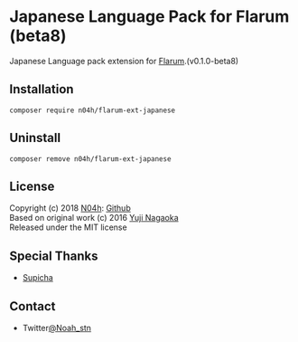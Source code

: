 # Japanese Language Pack for Flarum (beta8)

Japanese Language pack extension for [Flarum](http://flarum.org).(v0.1.0-beta8)

## Installation

```shell
composer require n04h/flarum-ext-japanese
```

## Uninstall

```shell
composer remove n04h/flarum-ext-japanese
```

## License

Copyright (c) 2018 [N04h](https://n04h.jp/): [Github](https://github.com/setsunaMC)  
Based on original work (c) 2016 [Yuji Nagaoka](https://github.com/naga0ka/flarum-ext-japanese)  
Released under the MIT license

## Special Thanks

- [Supicha](https://twitter.com/Supichx)

## Contact

- Twitter[@Noah_stn](https://twitter.com/Noah_stn)

